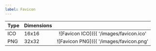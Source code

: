 ```yaml
---
label: Favicon
---
```

| Type | Dimensions |                                                 |
| ---- | ---------- | :---------------------------------------------: |
| ICO  | 16x16      | ![Favicon ICO]({{ '/images/favicon.ico' | path }}) |
| PNG  | 32x32      | ![Favicon PNG]({{ '/images/favicon.png' | path }}) |